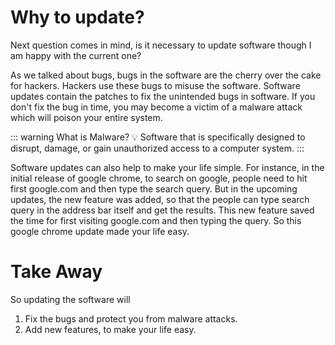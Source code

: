 # Why to update?

Next question comes in mind, is it necessary to update software though I am
happy with the current one?

As we talked about bugs, bugs in the software are the cherry over the cake for
hackers. Hackers use these bugs to misuse the software. Software updates
contain the patches to fix the unintended bugs in software. If you don't fix
the bug in time, you may become a victim of a malware attack which will poison
your entire system. 

::: warning What is Malware? 
:bulb:
Software that is specifically designed to disrupt, damage, or gain unauthorized
access to a computer system.
:::

Software updates can also help to make your life simple. For instance, in the
initial release of google chrome, to search on google, people need to hit first
google.com and then type the search query. But in the upcoming updates, the new
feature was added, so that the people can type search query in the address bar
itself and get the results. This new feature saved the time for first visiting
google.com and then typing the query. So this google chrome update made your
life easy. 

# Take Away
So updating the software will
1) Fix the bugs and protect you from malware attacks.
2) Add new features, to make your life easy.
